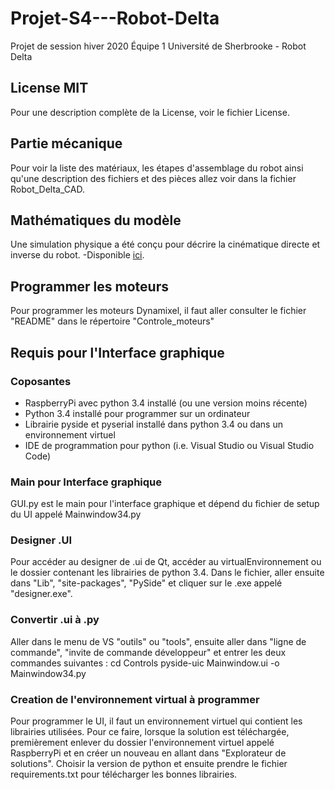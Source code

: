 # Projet-S4---Robot-Delta
Projet de session hiver 2020 Équipe 1 Université de Sherbrooke - Robot Delta

## License MIT
Pour une description complète de la License, voir le fichier License.

## Partie mécanique
Pour voir la liste des matériaux, les étapes d'assemblage du robot ainsi qu'une description des fichiers et des pièces allez voir dans la fichier Robot_Delta_CAD.

## Mathématiques du modèle
Une simulation physique a été conçu pour décrire la cinématique directe et inverse du robot.
-Disponible [ici](https://github.com/LoicBoileau/Projet-S4---Robot-Delta/tree/master/Simulations%20Physiques).

## Programmer les moteurs
Pour programmer les moteurs Dynamixel, il faut aller consulter le fichier "README" dans le répertoire "Controle_moteurs" 

## Requis pour l'Interface graphique
### Coposantes
  - RaspberryPi avec python 3.4 installé (ou une version moins récente)
  - Python 3.4 installé pour programmer sur un ordinateur 
  - Librairie pyside et pyserial installé dans python 3.4 ou dans un environnement virtuel
  - IDE de programmation pour python (i.e. Visual Studio ou Visual Studio Code)
  
### Main pour Interface graphique
GUI.py est le main pour l'interface graphique et dépend du fichier de setup du UI appelé Mainwindow34.py

### Designer .UI
Pour accéder au designer de .ui de Qt, accéder au virtualEnvironnement ou le dossier contenant les librairies de python 3.4.
Dans le fichier, aller ensuite dans "Lib", "site-packages", "PySide"
et cliquer sur le .exe appelé "designer.exe".

### Convertir .ui à .py 
Aller dans le menu de VS "outils" ou "tools", ensuite aller dans "ligne de commande",
"invite de commande développeur" et entrer les deux commandes suivantes :
cd Controls
pyside-uic Mainwindow.ui -o Mainwindow34.py

### Creation de l'environnement virtual à programmer
Pour programmer le UI, il faut un environnement virtuel qui contient les librairies utilisées.
Pour ce faire, lorsque la solution est téléchargée, premièrement enlever du dossier l'environnement
virtuel appelé RaspberryPi et en créer un nouveau en allant dans "Explorateur de solutions". Choisir 
la version de python et ensuite prendre le fichier requirements.txt pour télécharger les bonnes 
librairies.


